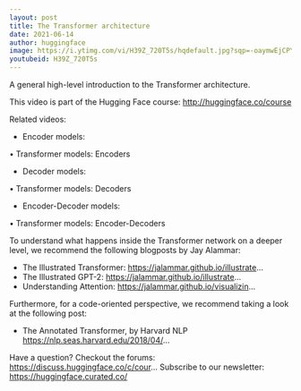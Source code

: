```yaml
---
layout: post
title: The Transformer architecture
date: 2021-06-14
author: huggingface
image: https://i.ytimg.com/vi/H39Z_720T5s/hqdefault.jpg?sqp=-oaymwEjCPYBEIoBSFryq4qpAxUIARUAAAAAGAElAADIQj0AgKJDeAE=&rs=AOn4CLCxMTS7cfEzsArExw1XGrUbLqaRMw
youtubeid: H39Z_720T5s
---
```

A general high-level introduction to the Transformer architecture.

This video is part of the Hugging Face course: http://huggingface.co/course

Related videos:
- Encoder models:   

 • Transformer models: Encoders  
- Decoder models:   

 • Transformer models: Decoders  
- Encoder-Decoder models:   

 • Transformer models: Encoder-Decoders  

To understand what happens inside the Transformer network on a deeper level, we recommend the following blogposts by Jay Alammar:
- The Illustrated Transformer: https://jalammar.github.io/illustrate...
- The Illustrated GPT-2: https://jalammar.github.io/illustrate...
- Understanding Attention: https://jalammar.github.io/visualizin...

Furthermore, for a code-oriented perspective, we recommend taking a look at the following post:
- The Annotated Transformer, by Harvard NLP https://nlp.seas.harvard.edu/2018/04/...

Have a question? Checkout the forums: https://discuss.huggingface.co/c/cour...
Subscribe to our newsletter: https://huggingface.curated.co/

